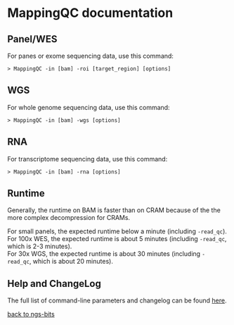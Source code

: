 # MappingQC documentation

## Panel/WES

For panes or exome sequencing data, use this command:

 	> MappingQC -in [bam] -roi [target_region] [options]

## WGS

For whole genome sequencing data, use this command:

	> MappingQC -in [bam] -wgs [options]

## RNA

For transcriptome sequencing data, use this command:

	> MappingQC -in [bam] -rna [options]

## Runtime

Generally, the runtime on BAM is faster than on CRAM because of the the more complex decompression for CRAMs.

For small panels, the expected runtime below a minute (including `-read_qc`). 
For 100x WES, the expected runtime is about 5 minutes (including `-read_qc`, which is 2-3 minutes).  
For 30x WGS, the expected runtime is about 30 minutes (including `-read_qc`, which is about 20 minutes).  


## Help and ChangeLog

The full list of command-line parameters and changelog can be found [here](../MappingQC.md).

[back to ngs-bits](https://github.com/imgag/ngs-bits)
